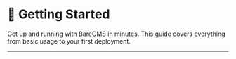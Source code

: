 # 🚀 Getting Started

Get up and running with BareCMS in minutes. This guide covers everything from basic usage to your first deployment.

---
